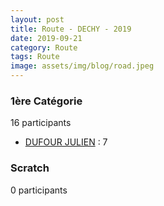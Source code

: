 ```yaml
---
layout: post
title: Route - DECHY - 2019
date: 2019-09-21
category: Route
tags: Route
image: assets/img/blog/road.jpeg
---
```


### 1ère Catégorie
16 participants
- [DUFOUR JULIEN](https://teamspecializedlille.cc/coureurs/dufourjulien) : 7

### Scratch
0 participants
